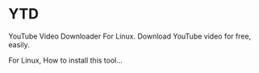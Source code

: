 # YTD
YouTube Video Downloader For Linux. Download YouTube video for free, easily.

For Linux, How to install this tool...

